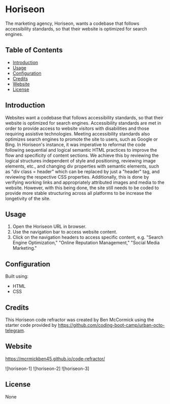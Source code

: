 # Horiseon

The marketing agency, Horiseon, wants a codebase that follows accessibility standards, so that their website is optimized for search engines.

## Table of Contents

- [Introduction](#introduction)
- [Usage](#usage)
- [Configuration](#configuration)
- [Credits](#credits)
- [Website](#website)
- [License](#license)

## Introduction

Websites want a codebase that follows accessibility standards, so that their website is optimized for search engines. Accessibility standards are met in order to provide access to website visitors with disabilities and those requiring assistive technologies. Meeting accessibility standards also optimizes search engines to promote the site to users, such as Google or Bing. In Horiseon's instance, it was imperative to reformat the code following sequential and logical semantic HTML practices to improve the flow and specificity of content sections. We achieve this by reviewing the logical structures independent of style and positioning, reviewing image elements, etc., and changing div properties with semantic elements, such as "div class = header" which can be replaced by just a "header" tag, and reviewing the respective CSS properties. Additionally, this is done by verifying working links and appropriately attributed images and media to the website. However, with this being done, the site still needs to be coded to provide more stable structuring across all platforms to be increase the longetivity of the site.

## Usage
1. Open the Horiseon URL in browser.
2. Use the navigation bar to access website content. 
3. Click on the navigation headers to access specific content, e.g. "Search Engine Optimization," "Online Reputation Management," "Social Media Marketing."

## Configuration
Built using:
- HTML
- CSS

## Credits 

This Horiseon code refractor was created by Ben McCormick using the starter code provided by https://github.com/coding-boot-camp/urban-octo-telegram.

## Website
https://mcrmickben45.github.io/code-refractor/

![horiseon-1]
![horiseon-2]
![horiseon-3]

## License
None